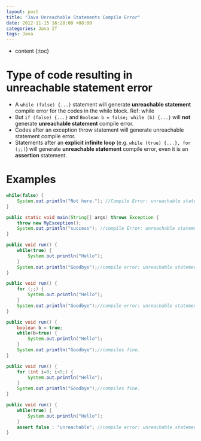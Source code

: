 ```yaml
---
layout: post
title: "Java Unreachable Statements Compile Error"
date: 2012-11-15 16:28:00 +08:00
categories: Java IT
tags: Java
---
```


* content
{:toc}

# Type of code resulting in unreachable statement error
* A `while (false) {...}` statement will generate **unreachable statement** compile error for the codes in the while block. Ref: while
* But `if (false) {...}` and `Boolean b = false; while (b) {...}` will **not** generate **unreachable statement** compile error.
* Codes after an exception throw statement will generate unreachable statement compile error.
* Statements after an **explicit infinite loop**  (e.g. `while (true) {...}, for (;;)`) will generate **unreachable statement** compile error, even it is an **assertion** statement.

# Examples

```java
while(false) {
    System.out.println("Not here."); //Compile Error: unreachable statement
}
```







```java
public static void main(String[] args) throws Exception {
    throw new MyException();
    System.out.println("success"); //compile Error: unreachable statement
}
```


```java
public void run() {
    while(true) {
        System.out.println("Hello");
    }
    System.out.println("Goodbye");//compile error: unreachable statement
}
```

```java
public void run() {
    for (;;) {
        System.out.println("Hello");
    }
    System.out.println("Goodbye");//compile error: unreachable statement
}
```

```java
public void run() {
    boolean b = true;
    while(b=true) {
        System.out.println("Hello");
    }
    System.out.println("Goodbye");//compiles fine.
}
```

```java
public void run() {
    for (int i=0; i<5;) {
        System.out.println("Hello");
    }
    System.out.println("Goodbye");//compiles fine.
}
```

```java
public void run() {
    while(true) {
        System.out.println("Hello");
    }
    assert false : "unreachable"; //compile error: unreachable statement
}
```
